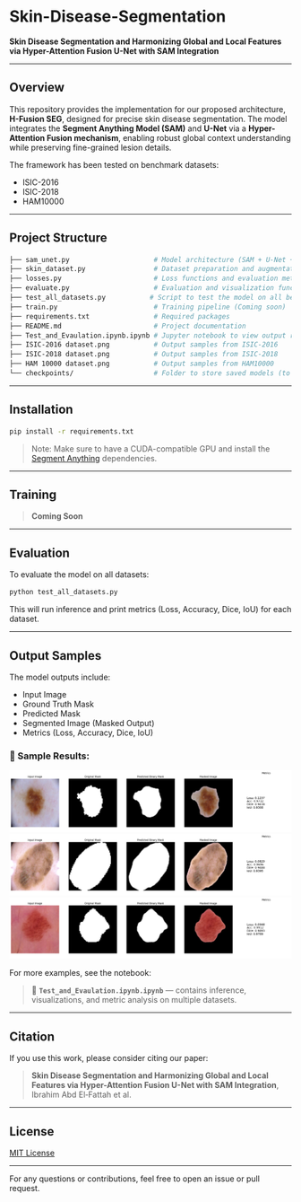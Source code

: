 # Skin-Disease-Segmentation

**Skin Disease Segmentation and Harmonizing Global and Local Features via Hyper-Attention Fusion U-Net with SAM Integration**

---

## Overview
This repository provides the implementation for our proposed architecture, **H-Fusion SEG**, designed for precise skin disease segmentation. The model integrates the **Segment Anything Model (SAM)** and **U-Net** via a **Hyper-Attention Fusion mechanism**, enabling robust global context understanding while preserving fine-grained lesion details.

The framework has been tested on benchmark datasets:
- ISIC-2016
- ISIC-2018
- HAM10000

---

## Project Structure
```bash
├── sam_unet.py                     # Model architecture (SAM + U-Net + Hyper Attention)
├── skin_dataset.py                 # Dataset preparation and augmentation
├── losses.py                       # Loss functions and evaluation metrics
├── evaluate.py                     # Evaluation and visualization functions
├── test_all_datasets.py           # Script to test the model on all benchmark datasets
├── train.py                        # Training pipeline (Coming soon)
├── requirements.txt                # Required packages
├── README.md                       # Project documentation
├── Test_and_Evaulation.ipynb.ipynb # Jupyter notebook to view output results visually
├── ISIC-2016 dataset.png           # Output samples from ISIC-2016
├── ISIC-2018 dataset.png           # Output samples from ISIC-2018
├── HAM 10000 dataset.png           # Output samples from HAM10000
└── checkpoints/                    # Folder to store saved models (to be created)
```

---

## Installation
```bash
pip install -r requirements.txt
```
> Note: Make sure to have a CUDA-compatible GPU and install the [Segment Anything](https://github.com/facebookresearch/segment-anything) dependencies.

---

## Training
> **Coming Soon**

---

## Evaluation
To evaluate the model on all datasets:
```bash
python test_all_datasets.py
```
This will run inference and print metrics (Loss, Accuracy, Dice, IoU) for each dataset.

---

## Output Samples
The model outputs include:
- Input Image
- Ground Truth Mask
- Predicted Mask
- Segmented Image (Masked Output)
- Metrics (Loss, Accuracy, Dice, IoU)

### 📌 Sample Results:
![ISIC 2016 Sample](ISIC-2016%20dataset.png)
![ISIC 2018 Sample](ISIC-2018%20dataset.png)
![HAM 10000 Sample](HAM%2010000%20dataset.png)

For more examples, see the notebook:
> 📓 **`Test_and_Evaulation.ipynb.ipynb`** — contains inference, visualizations, and metric analysis on multiple datasets.

---

## Citation
If you use this work, please consider citing our paper:
> **Skin Disease Segmentation and Harmonizing Global and Local Features via Hyper-Attention Fusion U-Net with SAM Integration**, Ibrahim Abd El‑Fattah et al.

---

## License
[MIT License](LICENSE)

---

For any questions or contributions, feel free to open an issue or pull request.
